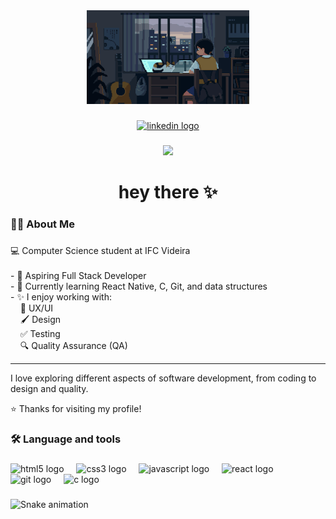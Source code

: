 <div align="center">
  <img height="150" src="./assets/githubpc.gif" alt="girl and cat" />
</div>

###

<div align="center">
  <a href="https://www.linkedin.com/in/robertagalard%C3%A3o/">
    <img src="https://img.shields.io/static/v1?message=LinkedIn&logo=linkedin&label=&color=0077B5&logoColor=white&labelColor=&style=for-the-badge" height="25" alt="linkedin logo" />
  </a>
</div>

###

<div align="center">
  <img src="https://visitor-badge.laobi.icu/badge?page_id=robertagalardao.robertagalardao&"  />
</div>

###

<h1 align="center">hey there ✨</h1>

###

<h3 align="left">👩‍💻  About Me</h3>

###

<p align="left">
💻 Computer Science student at IFC Videira<br><br>
- 🎯 Aspiring Full Stack Developer<br>
- 🌱 Currently learning React Native, C, Git, and data structures<br>
- ✨ I enjoy working with:<br>
&nbsp;&nbsp;&nbsp;&nbsp;🎨 UX/UI<br>
&nbsp;&nbsp;&nbsp;&nbsp;🖌️ Design<br>
&nbsp;&nbsp;&nbsp;&nbsp;✅ Testing<br>
&nbsp;&nbsp;&nbsp;&nbsp;🔍 Quality Assurance (QA)
</p>

---

<p align="left">
I love exploring different aspects of software development, from coding to design and quality.
</p>

<p align="left">
⭐️ Thanks for visiting my profile!
</p>

###

<h3 align="left">🛠 Language and tools</h3>

###

<div align="left">
  <img src="https://cdn.jsdelivr.net/gh/devicons/devicon/icons/html5/html5-original.svg" height="40" alt="html5 logo" />
  <img width="12" />
  <img src="https://cdn.jsdelivr.net/gh/devicons/devicon/icons/css3/css3-original.svg" height="40" alt="css3 logo" />
  <img width="12" />
  <img src="https://cdn.jsdelivr.net/gh/devicons/devicon/icons/javascript/javascript-original.svg" height="40" alt="javascript logo" />
  <img width="12" />
  <img src="https://cdn.jsdelivr.net/gh/devicons/devicon/icons/react/react-original.svg" height="40" alt="react logo" />
  <img width="12" />
  <img src="https://cdn.jsdelivr.net/gh/devicons/devicon/icons/git/git-original.svg" height="40" alt="git logo" />
  <img width="12" />
  <img src="https://cdn.jsdelivr.net/gh/devicons/devicon/icons/c/c-original.svg" height="40" alt="c logo" />
</div>

###

<img src="https://raw.githubusercontent.com/robertagalardao/robertagalardao/output/snake.svg" alt="Snake animation" />

###
